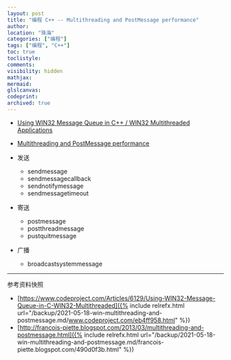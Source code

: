 ```yaml
---
layout: post
title: "编程 C++ -- Multithreading and PostMessage performance"
author:
location: "珠海"
categories: ["编程"]
tags: ["编程", "C++"]
toc: true
toclistyle:
comments:
visibility: hidden
mathjax:
mermaid:
glslcanvas:
codeprint:
archived: true
---
```


* [Using WIN32 Message Queue in C++ / WIN32 Multithreaded Applications](https://www.codeproject.com/Articles/6129/Using-WIN32-Message-Queue-in-C-WIN32-Multithreaded)
* [Multithreading and PostMessage performance](http://francois-piette.blogspot.com/2013/03/multithreading-and-postmessage.html)

* 发送
    * sendmessage
    * sendmessagecallback
    * sendnotifymessage
    * sendmessagetimeout
* 寄送
    * postmessage
    * postthreadmessage
    * pustquitmessage
* 广播
    * broadcastsystemmessage

<hr class='reviewline'/>
<p class='reviewtip'><script type='text/javascript' src='{% include relref.html url="/assets/reviewjs/blogs/2021-05-18-win-multithreading-and-postmessage.md.js" %}'></script></p>
<font class='ref_snapshot'>参考资料快照</font>

- [https://www.codeproject.com/Articles/6129/Using-WIN32-Message-Queue-in-C-WIN32-Multithreaded]({% include relrefx.html url="/backup/2021-05-18-win-multithreading-and-postmessage.md/www.codeproject.com/eb4ff958.html" %})
- [http://francois-piette.blogspot.com/2013/03/multithreading-and-postmessage.html]({% include relrefx.html url="/backup/2021-05-18-win-multithreading-and-postmessage.md/francois-piette.blogspot.com/490d0f3b.html" %})

